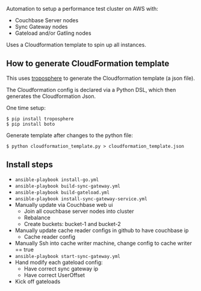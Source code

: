 
Automation to setup a performance test cluster on AWS with:

* Couchbase Server nodes
* Sync Gateway nodes
* Gateload and/or Gatling nodes

Uses a Cloudformation template to spin up all instances.

## How to generate CloudFormation template

This uses [troposphere](https://github.com/cloudtools/troposphere) to generate the Cloudformation template (a json file).

The Cloudformation config is declared via a Python DSL, which then generates the Cloudformation Json.

One time setup:

```
$ pip install troposphere
$ pip install boto
```

Generate template after changes to the python file:

```
$ python cloudformation_template.py > cloudformation_template.json
```

## Install steps

* `ansible-playbook install-go.yml` 
* `ansible-playbook build-sync-gateway.yml`
* `ansible-playbook build-gateload.yml`  
* `ansible-playbook install-sync-gateway-service.yml`
* Manually update via Couchbase web ui 
    * Join all couchbase server nodes into cluster
    * Rebalance
    * Create buckets: bucket-1 and bucket-2
* Manually update cache reader configs in github to have couchbase ip 
    * Cache reader config
* Manually Ssh into cache writer machine, change config to cache writer == true 
* `ansible-playbook start-sync-gateway.yml`
* Hand modify each gateload config:
    * Have correct sync gateway ip
    * Have correct UserOffset
* Kick off gateloads

